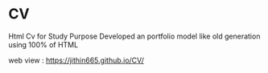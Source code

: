 # CV
Html Cv for Study Purpose
Developed an portfolio model like old generation using 100% of HTML 

web view : https://jithin665.github.io/CV/

